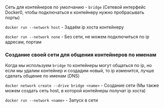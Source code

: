 Сеть для контейнеров по умолчанию - ```bridge``` (Сетевой интерфейс Docker0, чтобы подключаться к контейнеру нужно пробрасывать порты)

```docker run --network host``` - Задаём ip хоста контейнеру
  
```docker run --network none``` - Без сети, не можем подключиться по ip адресам, портам

### Создание своей сети для общения контейнеров по именам
Когда мы используем ```bridge``` то контейнеры могут общаться по ip, но если мы удалим контейнер и создадим новый,
то ip изменится, лучше сделать общение по именам (DNS)

```docker network create --drive bridge <name>``` - Создание сети (Мы также можем создать сеть host, в которой контейнеры получат ip хоста)

```docker run --network <name>``` - Запуск в сети
